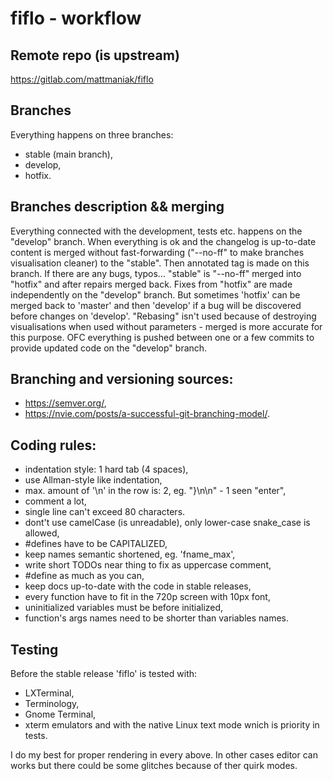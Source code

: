 # fiflo - workflow

## Remote repo (is upstream)
https://gitlab.com/mattmaniak/fiflo

## Branches
Everything happens on three branches:
- stable (main branch),
- develop,
- hotfix.

## Branches description && merging
Everything connected with the development, tests etc. happens on the "develop"
branch. When everything is ok and the changelog is up-to-date content is merged
without fast-forwarding ("--no-ff" to make branches visualisation cleaner) to
the "stable". Then annotated tag is made on this branch. If there are any bugs,
typos... "stable" is "--no-ff" merged into "hotfix" and after repairs merged
back. Fixes from "hotfix" are made independently on the "develop" branch. But
sometimes 'hotfix' can be merged back to 'master' and then 'develop' if a bug
will be discovered before changes on 'develop'. "Rebasing" isn't used because
of destroying visualisations when used without parameters - merged is more
accurate for this purpose. OFC everything is pushed between one or a few
commits to provide updated code on the "develop" branch.

## Branching and versioning sources:
- https://semver.org/,
- https://nvie.com/posts/a-successful-git-branching-model/.

## Coding rules:
- indentation style: 1 hard tab (4 spaces),
- use Allman-style like indentation,
- max. amount of '\n' in the row is: 2, eg. "}\n\n" - 1 seen "enter",
- comment a lot,
- single line can't exceed 80 characters.
- dont't use camelCase (is unreadable), only lower-case snake_case is allowed,
- #defines have to be CAPITALIZED,
- keep names semantic shortened, eg. 'fname_max',
- write short TODOs near thing to fix as uppercase comment,
- #define as much as you can,
- keep docs up-to-date with the code in stable releases,
- every function have to fit in the 720p screen with 10px font,
- uninitialized variables must be before initialized,
- function's args names need to be shorter than variables names.

## Testing
Before the stable release 'fiflo' is tested with:
- LXTerminal,
- Terminology,
- Gnome Terminal,
- xterm
emulators
and with the native Linux text mode wnich is priority in tests.

I do my best for proper rendering in every above. In other cases editor can
works but there could be some glitches because of ther quirk modes.
